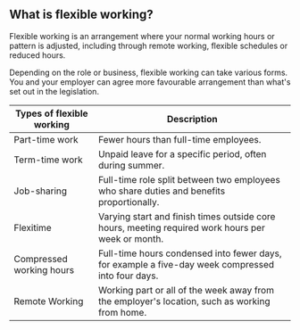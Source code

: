 ##  What is flexible working?

Flexible working is an arrangement where your normal working hours or pattern
is adjusted, including through remote working, flexible schedules or reduced
hours.

Depending on the role or business, flexible working can take various forms.
You and your employer can agree more favourable arrangement than what's set
out in the legislation.

**Types of flexible working** |  **Description**  
---|---  
Part-time work  |  Fewer hours than full-time employees.   
Term-time work  |  Unpaid leave for a specific period, often during summer.   
Job-sharing  |  Full-time role split between two employees who share duties and benefits proportionally.   
Flexitime  |  Varying start and finish times outside core hours, meeting required work hours per week or month.   
Compressed working hours  |  Full-time hours condensed into fewer days, for example a five-day week compressed into four days.   
Remote Working  |  Working part or all of the week away from the employer's location, such as working from home.   
  
